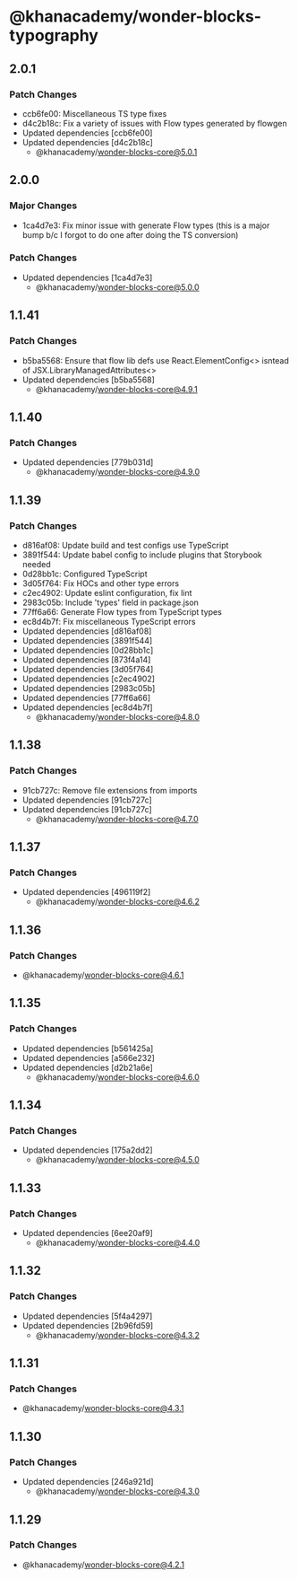 # @khanacademy/wonder-blocks-typography

## 2.0.1

### Patch Changes

-   ccb6fe00: Miscellaneous TS type fixes
-   d4c2b18c: Fix a variety of issues with Flow types generated by flowgen
-   Updated dependencies [ccb6fe00]
-   Updated dependencies [d4c2b18c]
    -   @khanacademy/wonder-blocks-core@5.0.1

## 2.0.0

### Major Changes

-   1ca4d7e3: Fix minor issue with generate Flow types (this is a major bump b/c I forgot to do one after doing the TS conversion)

### Patch Changes

-   Updated dependencies [1ca4d7e3]
    -   @khanacademy/wonder-blocks-core@5.0.0

## 1.1.41

### Patch Changes

-   b5ba5568: Ensure that flow lib defs use React.ElementConfig<> isntead of JSX.LibraryManagedAttributes<>
-   Updated dependencies [b5ba5568]
    -   @khanacademy/wonder-blocks-core@4.9.1

## 1.1.40

### Patch Changes

-   Updated dependencies [779b031d]
    -   @khanacademy/wonder-blocks-core@4.9.0

## 1.1.39

### Patch Changes

-   d816af08: Update build and test configs use TypeScript
-   3891f544: Update babel config to include plugins that Storybook needed
-   0d28bb1c: Configured TypeScript
-   3d05f764: Fix HOCs and other type errors
-   c2ec4902: Update eslint configuration, fix lint
-   2983c05b: Include 'types' field in package.json
-   77ff6a66: Generate Flow types from TypeScript types
-   ec8d4b7f: Fix miscellaneous TypeScript errors
-   Updated dependencies [d816af08]
-   Updated dependencies [3891f544]
-   Updated dependencies [0d28bb1c]
-   Updated dependencies [873f4a14]
-   Updated dependencies [3d05f764]
-   Updated dependencies [c2ec4902]
-   Updated dependencies [2983c05b]
-   Updated dependencies [77ff6a66]
-   Updated dependencies [ec8d4b7f]
    -   @khanacademy/wonder-blocks-core@4.8.0

## 1.1.38

### Patch Changes

-   91cb727c: Remove file extensions from imports
-   Updated dependencies [91cb727c]
-   Updated dependencies [91cb727c]
    -   @khanacademy/wonder-blocks-core@4.7.0

## 1.1.37

### Patch Changes

-   Updated dependencies [496119f2]
    -   @khanacademy/wonder-blocks-core@4.6.2

## 1.1.36

### Patch Changes

-   @khanacademy/wonder-blocks-core@4.6.1

## 1.1.35

### Patch Changes

-   Updated dependencies [b561425a]
-   Updated dependencies [a566e232]
-   Updated dependencies [d2b21a6e]
    -   @khanacademy/wonder-blocks-core@4.6.0

## 1.1.34

### Patch Changes

-   Updated dependencies [175a2dd2]
    -   @khanacademy/wonder-blocks-core@4.5.0

## 1.1.33

### Patch Changes

-   Updated dependencies [6ee20af9]
    -   @khanacademy/wonder-blocks-core@4.4.0

## 1.1.32

### Patch Changes

-   Updated dependencies [5f4a4297]
-   Updated dependencies [2b96fd59]
    -   @khanacademy/wonder-blocks-core@4.3.2

## 1.1.31

### Patch Changes

-   @khanacademy/wonder-blocks-core@4.3.1

## 1.1.30

### Patch Changes

-   Updated dependencies [246a921d]
    -   @khanacademy/wonder-blocks-core@4.3.0

## 1.1.29

### Patch Changes

-   @khanacademy/wonder-blocks-core@4.2.1
